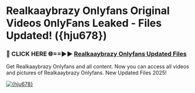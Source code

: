 # Realkaaybrazy Onlyfans Original Videos 0nlyFans Leaked - Files Updated! ({hju678})

<h3>🔴 CLICK HERE 🌐==►► <a href="https://wtach.club/leakvideo/" rel="nofollow">Realkaaybrazy Onlyfans Updated Files</a></h3>

Get Realkaaybrazy Onlyfans and all content. Now you can access all videos and pictures of Realkaaybrazy Onlyfans. New Updated Files 2025!

[![{hju678}](https://i.imgur.com/PQ7UWWw.gif)](https://wtach.club/leakvideo/)